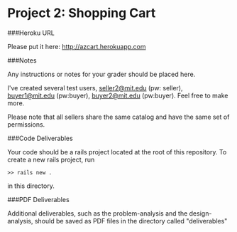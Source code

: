 Project 2: Shopping Cart
========================

###Heroku URL

Please put it here: http://azcart.herokuapp.com

###Notes

Any instructions or notes for your grader should be placed here.

I've created several test users, seller2@mit.edu (pw: seller), buyer1@mit.edu (pw:buyer), buyer2@mit.edu (pw:buyer). Feel free to make more.

Please note that all sellers share the same catalog and have the same set of permissions.

###Code Deliverables

Your code should be a rails project located at the root of this repository. To
create a new rails project, run

    >> rails new .

in this directory.


###PDF Deliverables

Additional deliverables, such as the problem-analysis and the design-analysis, should
be saved as PDF files in the directory called "deliverables"
